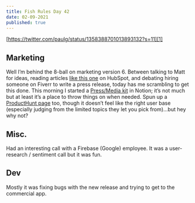 ```yaml
---
title: Fish Rules Day 42
date: 02-09-2021
published: true
---
```


[https://twitter.com/paulg/status/1358388701013893132?s=11][1]

## Marketing

Well I’m behind the 8-ball on marketing version 6.  Between talking to Matt for ideas, reading articles [like this one][2] on HubSpot, and debating hiring someone on Fiverr to write a press release, today has me scrambling to get this done.  This morning I started a [Press/Media kit][3] in Notion; it’s not much but at least it’s a place to throw things on when needed.  Spun up a [ProductHunt page][4] too, though it doesn’t feel like the right user base (especially judging from the limited topics they let you pick from)…but hey why not?

## Misc.

Had an interesting call with a Firebase (Google) employee.  It was a user-research / sentiment call but it was fun.

## Dev

Mostly it was fixing bugs with the new release and trying to get to the commercial app.

[1]:	https://twitter.com/paulg/status/1358388701013893132?s=11
[2]:	https://blog.hubspot.com/marketing/press-release-distribution
[3]:	https://www.notion.so/fishrules/Fish-Rules-Media-Kit-45d4648afdd94b39828f5e3ed8b6230f
[4]:	https://www.producthunt.com/posts/fish-rules-app